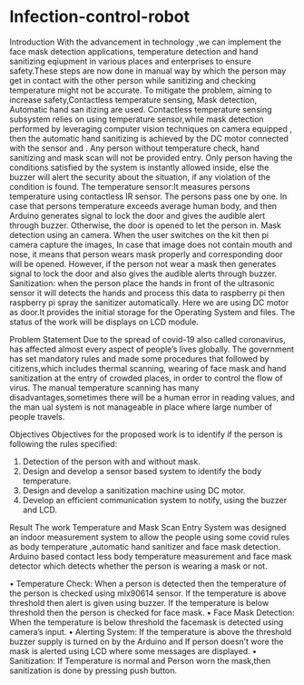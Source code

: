 # Infection-control-robot

Introduction 
With the advancement in technology ,we can implement the face mask detection applications, temperature detection and hand sanitizing eqiupment in various places and enterprises to ensure safety.These steps are now done in manual way by which the person may get in contact with the other person while sanitizing and checking temperature might not be accurate. To mitigate the problem, aiming to increase safety,Contactless temperature sensing, Mask detection, Automatic hand san
itizing are used. Contactless temperature sensing subsystem relies on using temperature sensor,while mask detection performed by leveraging computer vision techniques on camera equipped , then the automatic hand sanitizing is achieved by the DC motor connected with the sensor and . Any person without temperature check, hand sanitizing and mask scan will not be provided entry. Only person having the conditions satisfied by the system is instantly allowed inside, else the buzzer will alert the security about the situation, if any violation of the condition is found.
The temperature sensor:It measures persons temperature using contactless IR sensor. The persons pass one by one. In case that persons temperature exceeds average human body, and then Arduino generates signal to lock the door and gives the audible alert through buzzer. Otherwise, the door is opened to let the person in. Mask detection using an camera. When the user switches on the kit then pi camera capture the images, In case that image does not contain mouth and nose, it means that person wears mask properly and corresponding door will be opened. However, if the person not wear a mask then generates signal to lock the door and also gives the audible alerts through buzzer.
Sanitization: when the person place the hands in front of the ultrasonic sensor it will detects the hands and process this data to raspberry pi then raspberry pi spray the sanitizer automatically. Here we are using DC motor as door.It provides the initial storage for the Operating System and files. The status of the work will be displays on LCD module.
 
Problem Statement
Due to the spread of covid-19 also called coronavirus, has affected almost every aspect of people’s lives globally. The government has set mandatory rules and made some procedures that followed by citizens,which includes thermal scanning, wearing of face mask and hand sanitization at the entry of crowded places, in order to control the flow of virus. The manual temperature scanning has many disadvantages,sometimes there will be a human error in reading values, and the man
ual system is not manageable in place where large number of people travels.

Objectives
Objectives for the proposed work is to identify if the person is following the rules specified:
 1. Detection of the person with and without mask.
 2. Design and develop a sensor based system to identify the body
 temperature.
 3. Design and develop a sanitization machine using DC motor.
 4. Develop an efficient communication system to notify, using the
 buzzer and LCD.

Result
The work Temperature and Mask Scan Entry System was designed an indoor measurement system to allow the people using some covid rules as body temperature ,automatic hand sanitizer and face mask detection. Arduino based contact less body temperature measurement and face mask detector which detects whether the person is wearing a
mask or not.
 
• Temperature Check: When a person is detected then the temperature of the person is checked using mlx90614 sensor. If the temperature is above threshold then 
  alert is given using buzzer. If the temperature is below threshold then the person is checked for face mask.
• Face Mask Detection: When the temperature is below threshold the facemask is detected using camera’s input.
• Alerting System: If the temperature is above the threshold buzzer supply is turned on by the Arduino and If person doesn’t wore the
  mask is alerted using LCD where some messages are displayed.
• Sanitization: If Temperature is normal and Person worn the mask,then sanitization is done by pressing push button.
